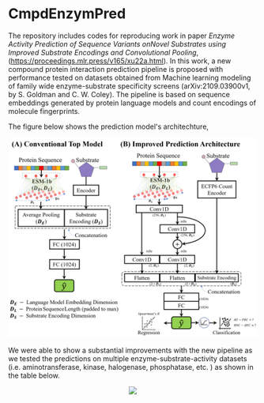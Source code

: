 # CmpdEnzymPred

The repository includes codes for reproducing work in paper _Enzyme Activity Prediction of Sequence Variants onNovel Substrates using Improved Substrate Encodings and Convolutional Pooling_, (https://proceedings.mlr.press/v165/xu22a.html). In this work, a new compound protein interaction prediction pipeline is proposed with performance tested on datasets obtained from Machine learning modeling of family wide enzyme-substrate specificity screens (arXiv:2109.03900v1, by S. Goldman and C. W. Coley). The pipeline is based on sequence embeddings generated by protein language models and count encodings of molecule fingerprints.

The figure below shows the prediction model's architechture,

<p align="center">
  <img width="800"  src="https://github.com/LMSE/CmpdEnzymPred/blob/main/Architecture_2.png">
</p>


We were able to show a substantial improvements with the new pipeline as we tested the predictions on multiple enzyme-substrate-activity datasets (i.e. aminotransferase, kinase, halogenase, phosphatase, etc. ) as shown in the table below.

<p align="center">
  <img width="800"  src="https://user-images.githubusercontent.com/47986787/167858775-a68e8706-4f7f-4aee-a368-f48f64727ea2.png">
</p>
